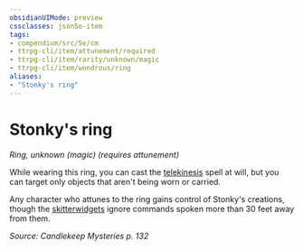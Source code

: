 ```yaml
---
obsidianUIMode: preview
cssclasses: json5e-item
tags:
- compendium/src/5e/cm
- ttrpg-cli/item/attunement/required
- ttrpg-cli/item/rarity/unknown/magic
- ttrpg-cli/item/wondrous/ring
aliases: 
- "Stonky's ring"
---
```

# Stonky's ring
*Ring, unknown (magic) (requires attunement)*  


While wearing this ring, you can cast the [telekinesis](/3-Mechanics/CLI/spells/telekinesis.md) spell at will, but you can target only objects that aren't being worn or carried.

Any character who attunes to the ring gains control of Stonky's creations, though the [skitterwidgets](/3-Mechanics/CLI/bestiary/construct/skitterwidget-cm.md) ignore commands spoken more than 30 feet away from them.

*Source: Candlekeep Mysteries p. 132*